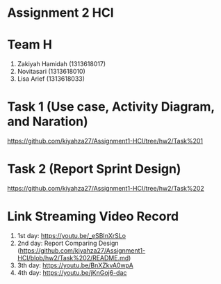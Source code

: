 # Assignment 2 HCI
 
# Team H
   1. Zakiyah Hamidah (1313618017)
   2. Novitasari (1313618010)
   3. Lisa Arief (1313618033)
 
 # Task 1 (Use case, Activity Diagram, and Naration)
https://github.com/kiyahza27/Assignment1-HCI/tree/hw2/Task%201

 # Task 2 (Report Sprint Design)
 https://github.com/kiyahza27/Assignment1-HCI/tree/hw2/Task%202
 
 # Link Streaming Video Record

1.    1st day: https://youtu.be/_eSBInXrSLo
2.    2nd day: Report Comparing Design (https://github.com/kiyahza27/Assignment1-HCI/blob/hw2/Task%202/README.md)
3.    3th day: https://youtu.be/BnXZkvA0wpA
4.    4th day: https://youtu.be/jKnGoj6-dac

